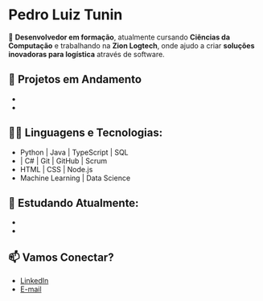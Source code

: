 # Pedro Luiz Tunin

🚀 **Desenvolvedor em formação**, atualmente cursando **Ciências da Computação** e trabalhando na **Zion Logtech**, onde ajudo a criar **soluções inovadoras para logística** através de software.

## 🚧 Projetos em Andamento
- 
- 
  
## 👨‍💻 Linguagens e Tecnologias:
- Python | Java | TypeScript | SQL
- | C# | Git | GitHub | Scrum
- HTML | CSS | Node.js
- Machine Learning | Data Science

## 🌱 Estudando Atualmente:
- 
- 

## 📫 Vamos Conectar?
- [LinkedIn](https://www.linkedin.com/in/pedrotunin/)
- [E-mail](mailto:pedroluiztuninzx@gmail.com)
